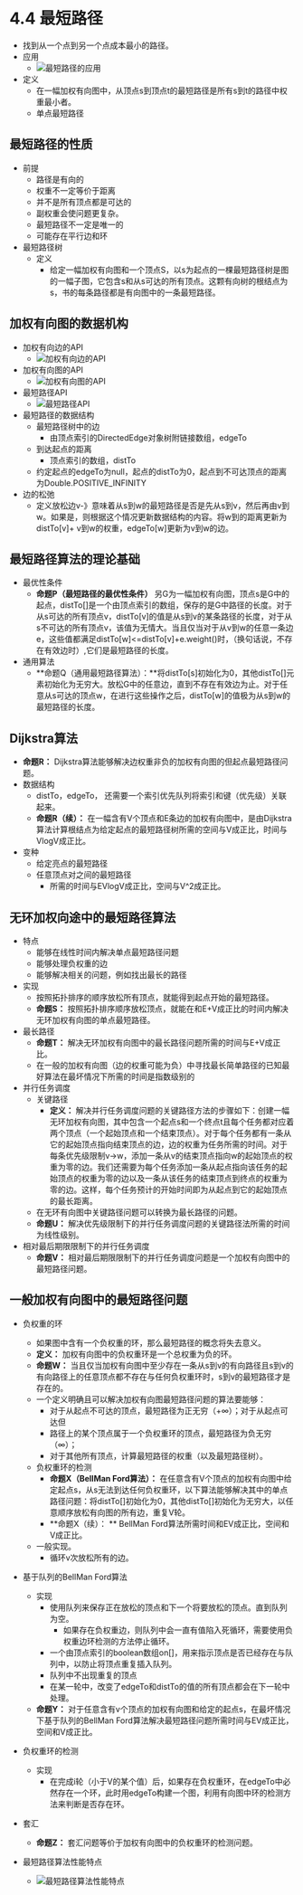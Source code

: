 # 4.4 最短路径
* 找到从一个点到另一个点成本最小的路径。
* 应用
  * ![最短路径的应用](images/最短路径的应用.png)
* 定义 
  * 在一幅加权有向图中，从顶点s到顶点t的最短路径是所有s到t的路径中权重最小者。
  * 单点最短路径
## 最短路径的性质
* 前提
  * 路径是有向的
  * 权重不一定等价于距离
  * 并不是所有顶点都是可达的
  * 副权重会使问题更复杂。
  * 最短路径不一定是唯一的
  * 可能存在平行边和环
* 最短路径树
  * 定义
    * 给定一幅加权有向图和一个顶点S，以s为起点的一棵最短路径树是图的一幅子图，它包含s和从s可达的所有顶点。这颗有向树的根结点为s，书的每条路径都是有向图中的一条最短路径。

## 加权有向图的数据机构
* 加权有向边的API
  * ![加权有向边的API](images/加权有向边的API.png)
* 加权有向图的API
  * ![加权有向图的API](images/加权有向图的API.png)
* 最短路径API
  * ![最短路径API](images/最短路径API.png)
* 最短路径的数据结构
  * 最短路径树中的边
    * 由顶点索引的DirectedEdge对象树附链接数组，edgeTo
  * 到达起点的距离
    * 顶点索引的数组，distTo
  * 约定起点的edgeTo为null，起点的distTo为0，起点到不可达顶点的距离为Double.POSITIVE_INFINITY
* 边的松弛
  * 定义放松边v-》意味着从s到w的最短路径是否是先从s到v，然后再由v到w。如果是，则根据这个情况更新数据结构的内容。将w到的距离更新为distTo[v]+ v到w的权重，edgeTo[w]更新为v到w的边。

## 最短路径算法的理论基础
* 最优性条件
  * **命题P（最短路径的最优性条件）** 另G为一幅加权有向图，顶点s是G中的起点，distTo[]是一个由顶点索引的数组，保存的是G中路径的长度。对于从s可达的所有顶点v，distTo[v]的值是从s到v的某条路径的长度，对于从s不可达的所有顶点v，该值为无情大。当且仅当对于从v到w的任意一条边e，这些值都满足distTo[w]<=distTo[v]+e.weight()时，（换句话说，不存在有效边时）,它们是最短路径的长度。
* 通用算法
  * **命题Q（通用最短路径算法）：**将distTo[s]初始化为0，其他distTo[]元素初始化为无穷大。放松G中的任意边，直到不存在有效边为止。对于任意从s可达的顶点w，在进行这些操作之后，distTo[w]的值极为从s到w的最短路径的长度。
## Dijkstra算法 
* **命题R：** Dijkstra算法能够解决边权重非负的加权有向图的但起点最短路径问题。
* 数据结构
  * distTo，edgeTo， 还需要一个索引优先队列将索引和键（优先级）关联起来。
  * **命题R（续）：** 在一幅含有V个顶点和E条边的加权有向图中，是由Dijkstra算法计算根结点为给定起点的最短路径树所需的空间与V成正比，时间与VlogV成正比。
* 变种
  * 给定亮点的最短路径
  * 任意顶点对之间的最短路径
    * 所需的时间与EVlogV成正比，空间与V^2成正比。

## 无环加权向途中的最短路径算法
* 特点
  * 能够在线性时间内解决单点最短路径问题
  * 能够处理负权重的边
  * 能够解决相关的问题，例如找出最长的路径
* 实现
  * 按照拓扑排序的顺序放松所有顶点，就能得到起点开始的最短路径。
  * **命题S：** 按照拓扑排序顺序放松顶点，就能在和E+V成正比的时间内解决无环加权有向图的单点最短路径。
* 最长路径
  * **命题T：** 解决无环加权有向图中的最长路径问题所需的时间与E+V成正比。
  * 在一般的加权有向图（边的权重可能为负）中寻找最长简单路径的已知最好算法在最坏情况下所需的时间是指数级别的
* 并行任务调度
  * 关键路径
    * **定义：** 解决并行任务调度问题的关键路径方法的步骤如下：创建一幅无环加权有向图，其中包含一个起点s和一个终点t且每个任务都对应着两个顶点（一个起始顶点和一个结束顶点）。对于每个任务都有一条从它的起始顶点指向结束顶点的边，边的权重为任务所需的时间。对于每条优先级限制v→w，添加一条从v的结束顶点指向w的起始顶点的权重为零的边。我们还需要为每个任务添加一条从起点指向该任务的起始顶点的权重为零的边以及一条从该任务的结束顶点到终点的权重为零的边。这样，每个任务预计的开始时间即为从起点到它的起始顶点的最长距离。
  * 在无环有向图中关键路径问题可以转换为最长路径的问题。
  * **命题U：** 解决优先级限制下的并行任务调度问题的关键路径法所需的时间为线性级别。
* 相对最后期限限制下的并行任务调度
  * **命题V：** 相对最后期限限制下的并行任务调度问题是一个加权有向图中的最短路径问题。


## 一般加权有向图中的最短路径问题
* 负权重的环
  * 如果图中含有一个负权重的环，那么最短路径的概念将失去意义。
  * **定义：** 加权有向图中的负权重环是一个总权重为负的环。
  * **命题W：** 当且仅当加权有向图中至少存在一条从s到v的有向路径且s到v的有向路径上的任意顶点都不存在与任何负权重环时，s到v的最短路径才是存在的。
  * 一个定义明确且可以解决加权有向图最短路径问题的算法要能够：
    * 对于从起点不可达的顶点，最短路径为正无穷（+∞）；对于从起点可达但
    * 路径上的某个顶点属于一个负权重环的顶点，最短路径为负无穷（∞）；
    * 对于其他所有顶点，计算最短路径的权重（以及最短路径树）。
  * 负权重环的检测
    * **命题X（BellMan Ford算法）：** 在任意含有V个顶点的加权有向图中给定起点s，从s无法到达任何负权重环，以下算法能够解决其中的单点路径问题：将distTo[]初始化为0，其他distTo[]初始化为无穷大，以任意顺序放松有向图的所有边，重复V轮。
    * **命题X（续）： ** BellMan Ford算法所需时间和EV成正比，空间和V成正比。
  * 一般实现。
    * 循环v次放松所有的边。
* 基于队列的BellMan Ford算法
  * 实现
    * 使用队列来保存正在放松的顶点和下一个将要放松的顶点。直到队列为空。
      * 如果存在负权重边，则队列中会一直有值陷入死循环，需要使用负权重边环检测的方法停止循环。
    * 一个由顶点索引的boolean数组on[]，用来指示顶点是否已经存在与队列中，以防止将顶点重复插入队列。
    * 队列中不出现重复的顶点
    * 在某一轮中，改变了edgeTo和distTo的值的所有顶点都会在下一轮中处理。
  * **命题Y：** 对于任意含有v个顶点的加权有向图和给定的起点s，在最坏情况下基于队列的BellMan Ford算法解决最短路径问题所需时间与EV成正比，空间和V成正比。
* 负权重环的检测
  * 实现
    * 在完成i轮（小于V的某个值）后，如果存在负权重环，在edgeTo中必然存在一个环，此时用edgeTo构建一个图，利用有向图中环的检测方法来判断是否存在环。
* 套汇
  * **命题Z：** 套汇问题等价于加权有向图中的负权重环的检测问题。

* 最短路径算法性能特点
  * ![最短路径算法性能特点](images/最短路径算法性能特点.png)

